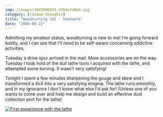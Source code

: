 ```yaml
---
img: /images/3843996849_d7b4efd8b8.jpg
category: [random-thoughts]
title: "Woodturning 101 - homework"
date: "2009-08-22"
---
```


Admitting my amateur status, woodturning is new to me! I'm going forward boldly, and I can see that I'll need to be self-aware concerning addictive activities.

Tuesday a drive spur arrived in the mail. More accessories are on the way. Tuesday I took hold of the dull lathe tools I acquired with the lathe, and attempted some turning. It wasn't very satisfying!

Tonight I spent a few minutes sharpening the gouge and skew and I transformed a 4x4 into a very satisfying enigma. The lathe runs smoothly, and in my ignorance I don't know what else I'd ask for! (Unless one of you wants to come over and help me design and build an effective dust collection port for the lathe)

[![First experience with the lathe](/images/3843996849_d7b4efd8b8.jpg)](http://www.flickr.com/photos/duanemcguire/3843996849/ "First experience with the lathe by Duane McGuire, on Flickr")
